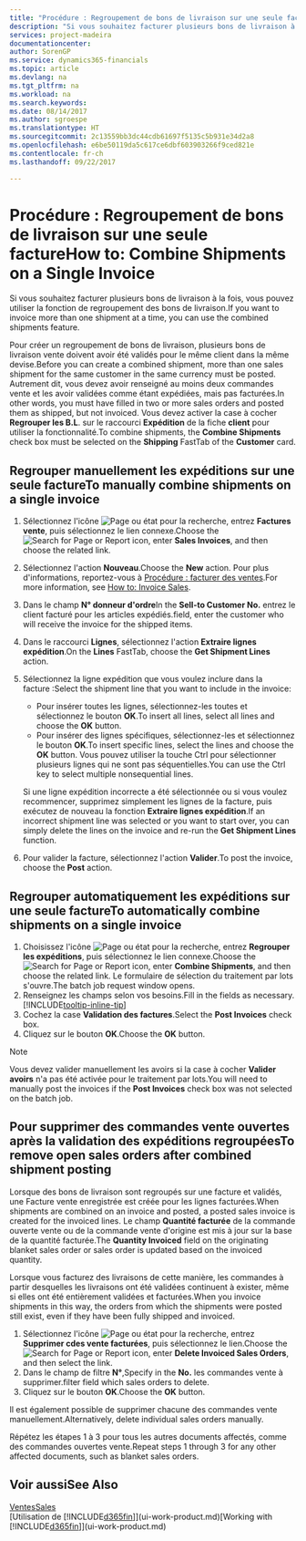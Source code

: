```yaml
---
title: "Procédure : Regroupement de bons de livraison sur une seule facture | Microsoft Docs"
description: "Si vous souhaitez facturer plusieurs bons de livraison à la fois, vous pouvez utiliser la fonction de regroupement des bons de livraison."
services: project-madeira
documentationcenter: 
author: SorenGP
ms.service: dynamics365-financials
ms.topic: article
ms.devlang: na
ms.tgt_pltfrm: na
ms.workload: na
ms.search.keywords: 
ms.date: 08/14/2017
ms.author: sgroespe
ms.translationtype: HT
ms.sourcegitcommit: 2c13559bb3dc44cdb61697f5135c5b931e34d2a8
ms.openlocfilehash: e6be50119da5c617ce6dbf603903266f9ced821e
ms.contentlocale: fr-ch
ms.lasthandoff: 09/22/2017

---
```

# <a name="how-to-combine-shipments-on-a-single-invoice"></a><span data-ttu-id="c417a-103">Procédure : Regroupement de bons de livraison sur une seule facture</span><span class="sxs-lookup"><span data-stu-id="c417a-103">How to: Combine Shipments on a Single Invoice</span></span>
<span data-ttu-id="c417a-104">Si vous souhaitez facturer plusieurs bons de livraison à la fois, vous pouvez utiliser la fonction de regroupement des bons de livraison.</span><span class="sxs-lookup"><span data-stu-id="c417a-104">If you want to invoice more than one shipment at a time, you can use the combined shipments feature.</span></span>  

 <span data-ttu-id="c417a-105">Pour créer un regroupement de bons de livraison, plusieurs bons de livraison vente doivent avoir été validés pour le même client dans la même devise.</span><span class="sxs-lookup"><span data-stu-id="c417a-105">Before you can create a combined shipment, more than one sales shipment for the same customer in the same currency must be posted.</span></span> <span data-ttu-id="c417a-106">Autrement dit, vous devez avoir renseigné au moins deux commandes vente et les avoir validées comme étant expédiées, mais pas facturées.</span><span class="sxs-lookup"><span data-stu-id="c417a-106">In other words, you must have filled in two or more sales orders and posted them as shipped, but not invoiced.</span></span> <span data-ttu-id="c417a-107">Vous devez activer la case à cocher **Regrouper les B.L**. sur le raccourci **Expédition** de la fiche **client** pour utiliser la fonctionnalité.</span><span class="sxs-lookup"><span data-stu-id="c417a-107">To combine shipments, the **Combine Shipments** check box must be selected on the **Shipping** FastTab of the **Customer** card.</span></span>  

## <a name="to-manually-combine-shipments-on-a-single-invoice"></a><span data-ttu-id="c417a-108">Regrouper manuellement les expéditions sur une seule facture</span><span class="sxs-lookup"><span data-stu-id="c417a-108">To manually combine shipments on a single invoice</span></span>  
1. <span data-ttu-id="c417a-109">Sélectionnez l'icône ![Page ou état pour la recherche](media/ui-search/search_small.png "Page ou état pour la recherche"), entrez **Factures vente**, puis sélectionnez le lien connexe.</span><span class="sxs-lookup"><span data-stu-id="c417a-109">Choose the ![Search for Page or Report](media/ui-search/search_small.png "Search for Page or Report icon") icon, enter **Sales Invoices**, and then choose the related link.</span></span>  
2. <span data-ttu-id="c417a-110">Sélectionnez l'action **Nouveau**.</span><span class="sxs-lookup"><span data-stu-id="c417a-110">Choose the **New** action.</span></span> <span data-ttu-id="c417a-111">Pour plus d'informations, reportez-vous à [Procédure : facturer des ventes](sales-how-invoice-sales.md).</span><span class="sxs-lookup"><span data-stu-id="c417a-111">For more information, see [How to: Invoice Sales](sales-how-invoice-sales.md).</span></span>
3. <span data-ttu-id="c417a-112">Dans le champ **N° donneur d'ordre**</span><span class="sxs-lookup"><span data-stu-id="c417a-112">In the **Sell-to Customer No.**</span></span> <span data-ttu-id="c417a-113">entrez le client facturé pour les articles expédiés.</span><span class="sxs-lookup"><span data-stu-id="c417a-113">field, enter the customer who will receive the invoice for the shipped items.</span></span>  
4. <span data-ttu-id="c417a-114">Dans le raccourci **Lignes**, sélectionnez l'action **Extraire lignes expédition**.</span><span class="sxs-lookup"><span data-stu-id="c417a-114">On the **Lines** FastTab, choose the **Get Shipment Lines** action.</span></span>  
5. <span data-ttu-id="c417a-115">Sélectionnez la ligne expédition que vous voulez inclure dans la facture :</span><span class="sxs-lookup"><span data-stu-id="c417a-115">Select the shipment line that you want to include in the invoice:</span></span>  

    - <span data-ttu-id="c417a-116">Pour insérer toutes les lignes, sélectionnez-les toutes et sélectionnez le bouton **OK**.</span><span class="sxs-lookup"><span data-stu-id="c417a-116">To insert all lines, select all lines and choose the **OK** button.</span></span>  
    - <span data-ttu-id="c417a-117">Pour insérer des lignes spécifiques, sélectionnez-les et sélectionnez le bouton **OK**.</span><span class="sxs-lookup"><span data-stu-id="c417a-117">To insert specific lines, select the lines and choose the **OK** button.</span></span> <span data-ttu-id="c417a-118">Vous pouvez utiliser la touche Ctrl pour sélectionner plusieurs lignes qui ne sont pas séquentielles.</span><span class="sxs-lookup"><span data-stu-id="c417a-118">You can use the Ctrl key to select multiple nonsequential lines.</span></span>  

    <span data-ttu-id="c417a-119">Si une ligne expédition incorrecte a été sélectionnée ou si vous voulez recommencer, supprimez simplement les lignes de la facture, puis exécutez de nouveau la fonction **Extraire lignes expédition**.</span><span class="sxs-lookup"><span data-stu-id="c417a-119">If an incorrect shipment line was selected or you want to start over, you can simply delete the lines on the invoice and re-run the **Get Shipment Lines** function.</span></span>  
7. <span data-ttu-id="c417a-120">Pour valider la facture, sélectionnez l'action **Valider**.</span><span class="sxs-lookup"><span data-stu-id="c417a-120">To post the invoice, choose the **Post** action.</span></span>  

## <a name="to-automatically-combine-shipments-on-a-single-invoice"></a><span data-ttu-id="c417a-121">Regrouper automatiquement les expéditions sur une seule facture</span><span class="sxs-lookup"><span data-stu-id="c417a-121">To automatically combine shipments on a single invoice</span></span>  
1. <span data-ttu-id="c417a-122">Choisissez l'icône ![Page ou état pour la recherche](media/ui-search/search_small.png "Page ou état pour la recherche"), entrez **Regrouper les expéditions**, puis sélectionnez le lien connexe.</span><span class="sxs-lookup"><span data-stu-id="c417a-122">Choose the ![Search for Page or Report](media/ui-search/search_small.png "Search for Page or Report icon") icon, enter **Combine Shipments**, and then choose the related link.</span></span> <span data-ttu-id="c417a-123">Le formulaire de sélection du traitement par lots s'ouvre.</span><span class="sxs-lookup"><span data-stu-id="c417a-123">The batch job request window opens.</span></span>  
2. <span data-ttu-id="c417a-124">Renseignez les champs selon vos besoins.</span><span class="sxs-lookup"><span data-stu-id="c417a-124">Fill in the fields as necessary.</span></span> [!INCLUDE[tooltip-inline-tip](includes/tooltip-inline-tip_md.md)]
3. <span data-ttu-id="c417a-125">Cochez la case **Validation des factures**.</span><span class="sxs-lookup"><span data-stu-id="c417a-125">Select the **Post Invoices** check box.</span></span>  
4.  <span data-ttu-id="c417a-126">Cliquez sur le bouton **OK**.</span><span class="sxs-lookup"><span data-stu-id="c417a-126">Choose the **OK** button.</span></span>  

> [!NOTE]  
>  <span data-ttu-id="c417a-127">Vous devez valider manuellement les avoirs si la case à cocher **Valider avoirs** n'a pas été activée pour le traitement par lots.</span><span class="sxs-lookup"><span data-stu-id="c417a-127">You will need to manually post the invoices if the **Post Invoices** check box was not selected on the batch job.</span></span>  

## <a name="to-remove-open-sales-orders-after-combined-shipment-posting"></a><span data-ttu-id="c417a-128">Pour supprimer des commandes vente ouvertes après la validation des expéditions regroupées</span><span class="sxs-lookup"><span data-stu-id="c417a-128">To remove open sales orders after combined shipment posting</span></span> 
<span data-ttu-id="c417a-129">Lorsque des bons de livraison sont regroupés sur une facture et validés, une Facture vente enregistrée est créée pour les lignes facturées.</span><span class="sxs-lookup"><span data-stu-id="c417a-129">When shipments are combined on an invoice and posted, a posted sales invoice is created for the invoiced lines.</span></span> <span data-ttu-id="c417a-130">Le champ **Quantité facturée** de la commande ouverte vente ou de la commande vente d'origine est mis à jour sur la base de la quantité facturée.</span><span class="sxs-lookup"><span data-stu-id="c417a-130">The **Quantity Invoiced** field on the originating blanket sales order or sales order is updated based on the invoiced quantity.</span></span>  

<span data-ttu-id="c417a-131">Lorsque vous facturez des livraisons de cette manière, les commandes à partir desquelles les livraisons ont été validées continuent à exister, même si elles ont été entièrement validées et facturées.</span><span class="sxs-lookup"><span data-stu-id="c417a-131">When you invoice shipments in this way, the orders from which the shipments were posted still exist, even if they have been fully shipped and invoiced.</span></span>   

1. <span data-ttu-id="c417a-132">Sélectionnez l'icône ![Page ou état pour la recherche](media/ui-search/search_small.png "Page ou état pour la recherche"), entrez **Supprimer cdes vente facturées**, puis sélectionnez le lien.</span><span class="sxs-lookup"><span data-stu-id="c417a-132">Choose the ![Search for Page or Report](media/ui-search/search_small.png "Search for Page or Report icon") icon, enter **Delete Invoiced Sales Orders**, and then select the link.</span></span>  
2. <span data-ttu-id="c417a-133">Dans le champ de filtre **N°**,</span><span class="sxs-lookup"><span data-stu-id="c417a-133">Specify in the **No.**</span></span> <span data-ttu-id="c417a-134">les commandes vente à supprimer.</span><span class="sxs-lookup"><span data-stu-id="c417a-134">filter field which sales orders to delete.</span></span>  
3. <span data-ttu-id="c417a-135">Cliquez sur le bouton **OK**.</span><span class="sxs-lookup"><span data-stu-id="c417a-135">Choose the **OK** button.</span></span>  

<span data-ttu-id="c417a-136">Il est également possible de supprimer chacune des commandes vente manuellement.</span><span class="sxs-lookup"><span data-stu-id="c417a-136">Alternatively, delete individual sales orders manually.</span></span>  

<span data-ttu-id="c417a-137">Répétez les étapes 1 à 3 pour tous les autres documents affectés, comme des commandes ouvertes vente.</span><span class="sxs-lookup"><span data-stu-id="c417a-137">Repeat steps 1 through 3 for any other affected documents, such as blanket sales orders.</span></span>

## <a name="see-also"></a><span data-ttu-id="c417a-138">Voir aussi</span><span class="sxs-lookup"><span data-stu-id="c417a-138">See Also</span></span>  
[<span data-ttu-id="c417a-139">Ventes</span><span class="sxs-lookup"><span data-stu-id="c417a-139">Sales</span></span>](sales-manage-sales.md)  
<span data-ttu-id="c417a-140">[Utilisation de [!INCLUDE[d365fin](includes/d365fin_md.md)]](ui-work-product.md)</span><span class="sxs-lookup"><span data-stu-id="c417a-140">[Working with [!INCLUDE[d365fin](includes/d365fin_md.md)]](ui-work-product.md)</span></span>

